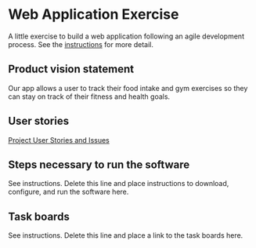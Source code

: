 # Web Application Exercise

A little exercise to build a web application following an agile development process. See the [instructions](instructions.md) for more detail.

## Product vision statement

Our app allows a user to track their food intake and gym exercises so they can stay on track of their fitness and health goals.

## User stories

[Project User Stories and Issues](https://github.com/software-students-spring2025/2-web-app-sweproj2/issues)

## Steps necessary to run the software

See instructions. Delete this line and place instructions to download, configure, and run the software here.

## Task boards

See instructions. Delete this line and place a link to the task boards here.
